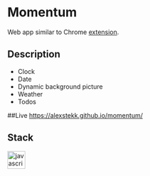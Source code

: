 # Momentum
Web app similar to Chrome [extension](https://chromewebstore.google.com/detail/momentum/laookkfknpbbblfpciffpaejjkokdgca?hl=ru&pli=1).

## Description 
- Clock
- Date
- Dynamic background picture
- Weather
- Todos

##Live
https://alexstekk.github.io/momentum/

## Stack
<p>
<img src="https://img.shields.io/badge/JavaScript-F7DF1E?logo=javascript&logoColor=white&style=for-the-badge" height="40" alt="javascript logo"  />
</p>






